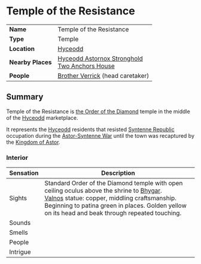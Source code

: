 # Temple of the Resistance

|||
| --- | --- |
| **Name** | Temple of the Resistance | place.4
| **Type** | Temple |
| **Location** | [Hyceodd](../../settlements/towns/hyceodd.md) |
| **Nearby Places** | [Hyceodd Astornox Stronghold](../../settlements/strongholds/hyceodd-astornox-stronghold.md)<br>[Two Anchors House](../inns-taverns/two-anchors-house.md) |
| **People** | [Brother Verrick](../../../characters/brother-verrick.md) (head caretaker) |

## Summary

Temple of the Resistance is [the Order of the Diamond](../../../organisations/the-order-of-the-diamond.md) temple in the middle of the [Hyceodd](../../settlements/towns/hyceodd.md) marketplace.

It represents the [Hyceodd](../../settlements/towns/hyceodd.md) residents that resisted [Syntenne Republic](../../../civilisations/syntenne-republic/syntenne-republic.md) occupation during the [Astor-Syntenne War](../../../history/events/astor-syntenne-war.md) until the town was recaptured by the [Kingdom of Astor](../../../civilisations/kingdom-of-astor/kingdom-of-astor.md).

### Interior

| Sensation | Description |
| ---- | --- |
| Sights | Standard Order of the Diamond temple with open ceiling oculus above the shrine to [Bhygar](../../../gods/deities/bhygar.md).<br>[Valnos](../../../gods/deities/valnos.md) statue: copper, middling craftsmanship. Beginning to patina green in places. Golden yellow on its head and beak through repeated touching. |
| Sounds | |
| Smells | |
| People | |
| Intrigue | |
